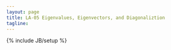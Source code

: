 ```yaml
---
layout: page
title: LA-05 Eigenvalues, Eigenvectors, and Diagonaliztion
tagline:
---
```


{% include JB/setup %}
